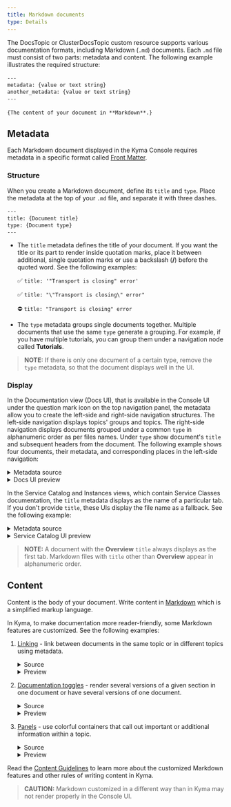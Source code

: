 ```yaml
---
title: Markdown documents
type: Details
---
```


The DocsTopic or ClusterDocsTopic custom resource supports various documentation formats, including Markdown (`.md`) documents. Each `.md` file must consist of two parts: metadata and content. The following example illustrates the required structure:

```
---
metadata: {value or text string}
another_metadata: {value or text string}
---

{The content of your document in **Markdown**.}
```

## Metadata

Each Markdown document displayed in the Kyma Console requires metadata in a specific format called [Front Matter](https://forestry.io/docs/editing/front-matter/).

### Structure

When you create a Markdown document, define its `title` and `type`. Place the metadata at the top of your `.md` file, and separate it with three dashes.

```
---
title: {Document title}
type: {Document type}
---
```

- The `title` metadata defines the title of your document. If you want the title or its part to render inside quotation marks, place it between additional, single quotation marks or use a backslash (**/**) before the quoted word. See the following examples:

  ✅ `title: '"Transport is closing" error'`

  ✅ `title: "\"Transport is closing\" error"`

  ⛔️ `title: "Transport is closing" error`

- The `type` metadata groups single documents together. Multiple documents that use the same `type` generate a grouping. For example, if you have multiple tutorials, you can group them under a navigation node called **Tutorials**.

>**NOTE:** If there is only one document of a certain type, remove the `type` metadata, so that the document displays well in the UI.

### Display

In the Documentation view (Docs UI), that is available in the Console UI under the question mark icon on the top navigation panel, the metadata allow you to create the left-side and right-side navigation structures. The left-side navigation displays topics' groups and topics. The right-side navigation displays documents grouped under a common `type` in alphanumeric order as per files names. Under `type` show document's `title` and subsequent headers from the document. The following example shows four documents, their metadata, and corresponding places in the left-side navigation:

<div tabs>
  <details>
  <summary>
  Metadata source
  </summary>

```
//03-01-sidecar-proxy-injection.md
---
title: Sidecar Proxy Injection
type: Details
---
```
```
//03-02-istio-patch.md
---
title: Istio Patch
type: Details
---
```
```
//03-03-istio-rbac.md
---
title: Istio RBAC configuration
type: Details
---
```
```
//01-01-service-mesh.md
---
title: Overview
---
```
  </details>
  <details>
  <summary>
  Docs UI preview
  </summary>

![](./assets/nav-docs-ui.png)
  </details>
</div>

In the Service Catalog and Instances views, which contain Service Classes documentation, the `title` metadata displays as the name of a particular tab. If you don't provide `title`, these UIs display the file name as a fallback. See the following example:

<div tabs>
  <details>
  <summary>
  Metadata source
  </summary>

```
//overview.md
---
title: Overview
---
```
```
//plan-details.md
---
title: Services and Plans
type: Details
---
```
  </details>
  <details>
  <summary>
  Service Catalog UI preview
  </summary>

![](./assets/catalog-ui-docs.png)
  </details>
</div>

>**NOTE:** A document with the **Overview** `title` always displays as the first tab. Markdown files with `title` other than **Overview** appear in alphanumeric order.

## Content

Content is the body of your document. Write content in [Markdown](https://daringfireball.net/projects/markdown/syntax) which is a simplified markup language.

In Kyma, to make documentation more reader-friendly, some Markdown features are customized. See the following examples:

1. [Linking](https://github.com/kyma-project/community/blob/master/guidelines/content-guidelines/05-links-in-docs.md) - link between documents in the same topic or in different topics using metadata.

    <div tabs>
      <details>
      <summary>
      Source
      </summary>

    Create a reference using the /{type-of-topic}/{id}#{type}-{title}-{header} pattern:
    ```
    [Kyma in a nutshell](/root/kyma/#overview-in-a-nutshell)
    ```
      </details>
      <details>
      <summary>
      Preview
      </summary>

      [Kyma in a nutshell](/root/kyma/#overview-kyma-in-a-nutshell)
      </details>
    </div>

2. [Documentation toggles](https://github.com/kyma-project/community/blob/master/guidelines/content-guidelines/03-documentation-toggle.md) - render several versions of a given section in one document or have several versions of one document.

    <div tabs>
      <details>
      <summary>
      Source
      </summary>

    ```
    <div tabs>
      <details>
      <summary>
      HTTPS
      </summary>

      https://github.com/kyma-project/kyma.git
      </details>
      <details>
      <summary>
      SSH
      </summary>

      git@github.com:kyma-project/kyma.git
      </details>
    </div>
    ```
      </details>
      <details>
      <summary>
      Preview
      </summary>

    ![](./assets/docs-toggle.png)
      </details>
    </div>

3. [Panels](https://github.com/kyma-project/community/blob/master/guidelines/content-guidelines/04-formatting.md#panels) - use colorful containers that call out important or additional information within a topic.

    <div tabs>
      <details>
      <summary>
      Source
      </summary>

    ```
    >**TIP:** If you contribute to the [addons](https://github.com/kyma-project/addons/tree/master/addons) repository, you do not have to compress your addons as the system does it automatically.
    ```
      </details>
      <details>
      <summary>
      Preview
      </summary>

    ![](./assets/tip-panel.png)
      </details>
    </div>

Read the [Content Guidelines](https://github.com/kyma-project/community/tree/master/guidelines/content-guidelines) to learn more about the customized Markdown features and other rules of writing content in Kyma.

>**CAUTION:** Markdown customized in a different way than in Kyma may not render properly in the Console UI.
